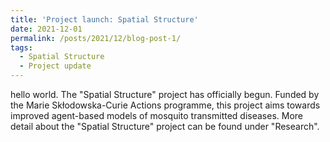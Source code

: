 ```yaml
---
title: 'Project launch: Spatial Structure'
date: 2021-12-01
permalink: /posts/2021/12/blog-post-1/
tags:
  - Spatial Structure
  - Project update
---
```


hello world. 
The "Spatial Structure" project has officially begun. Funded by the Marie Skłodowska-Curie Actions programme, this project aims towards improved agent-based models of mosquito transmitted diseases. More detail about the "Spatial Structure" project can be found under "Research". 
